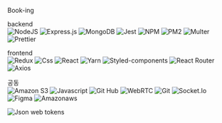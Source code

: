 Book-ing<br>

backend<br>
![NodeJS](https://img.shields.io/badge/node.js-6DA55F?style=for-the-badge&logo=node.js&logoColor=white)
![Express.js](https://img.shields.io/badge/express.js-%23404d59.svg?style=for-the-badge&logo=express&logoColor=%2361DAFB)
![MongoDB](https://img.shields.io/badge/MongoDB-%234ea94b.svg?style=for-the-badge&logo=mongodb&logoColor=white)
![Jest](https://img.shields.io/badge/-jest-%23C21325?style=for-the-badge&logo=jest&logoColor=white)
  ![NPM](https://img.shields.io/badge/npm-CB3837?style=for-the-badge&logo=npm&logoColor=white)
 ![PM2](https://img.shields.io/badge/pm2-2B037A?style=for-the-badge&logo=pm2&logoColor=white)
  ![Multer](https://img.shields.io/badge/multer-F28D1A?style=for-the-badge&logo=multer&logoColor=white)
    ![Prettier](https://img.shields.io/badge/prettier-F7B93E?style=for-the-badge&logo=prettier&logoColor=white)




  
frontend<br>
 ![Redux](https://img.shields.io/badge/redux-764ABC?style=for-the-badge&logo=redux&logoColor=white)
 ![Css](https://img.shields.io/badge/css-1572B6?style=for-the-badge&logo=css3&logoColor=white)
 ![React](https://img.shields.io/badge/react-61DAFB?style=for-the-badge&logo=react&logoColor=black)
 ![Yarn](https://img.shields.io/badge/yarn-2C8EBB?style=for-the-badge&logo=yarn&logoColor=black)
 ![Styled-components](https://img.shields.io/badge/styled%20components-DB7093?style=for-the-badge&logo=styled%20components&logoColor=black)
  ![React Router](https://img.shields.io/badge/react%20router-CA4245?style=for-the-badge&logo=react%20router&logoColor=black)
   ![Axios](https://img.shields.io/badge/axios-00AF9C?style=for-the-badge&logo=axios&logoColor=black)
  
  공동 <br>
  ![Amazon S3](https://img.shields.io/badge/amazon%20s3-569A31?style=for-the-badge&logo=amazon%20s3&logoColor=white)
  ![Javascript](https://img.shields.io/badge/javascript-F7DF1E?style=for-the-badge&logo=javascript&logoColor=black)
  ![Git Hub](https://img.shields.io/badge/github-181717?style=for-the-badge&logo=github&logoColor=white)
  ![WebRTC](https://img.shields.io/badge/webrtc-333333?style=for-the-badge&logo=webrtc&logoColor=white)
  ![Git](https://img.shields.io/badge/git-333333?style=for-the-badge&logo=git&logoColor=white)
  ![Socket.Io](https://img.shields.io/badge/socket.io-010101?style=for-the-badge&logo=socket.io&logoColor=white)
  ![Figma](https://img.shields.io/badge/figma-%23F24E1E.svg?style=for-the-badge&logo=figma&logoColor=white)
 ![Amazonaws](https://img.shields.io/badge/amazonaws-232F3E?style=for-the-badge&logo=amazonaws&logoColor=white)
 
 ![Json web tokens](https://img.shields.io/badge/json%20web%20tokens-000000?style=for-the-badge&logo=json%20web%20tokens&logoColor=white)
